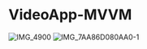 # VideoApp-MVVM

![IMG_4900](https://user-images.githubusercontent.com/17078856/119504774-eda33f00-bd89-11eb-96d1-f521a99d68dc.PNG)
![IMG_7AA86D080AA0-1](https://user-images.githubusercontent.com/17078856/119504799-f3992000-bd89-11eb-9d9b-a2a1648703bd.jpeg)
